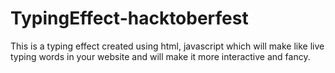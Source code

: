 # TypingEffect-hacktoberfest

This is a typing effect created using html, javascript which will make like live typing words in your website and will make it more interactive and fancy.
